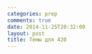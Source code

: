 ```yaml
---
categories: prep
comments: true
date: 2014-11-25T20:32:00
layout: post
title: Темы для 420
---
```



